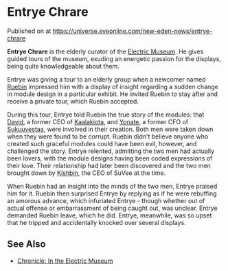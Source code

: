 # Entrye Chrare
Published on  at https://universe.eveonline.com/new-eden-news/entrye-chrare

**Entrye Chrare** is the elderly curator of the [Electric Museum](6FUymY4Xs59PihSLEs6u3Q). He gives guided tours of the museum, exuding an energetic passion for the displays, being quite knowledgeable about them.

Entrye was giving a tour to an elderly group when a newcomer named [Ruebin](46Sf8a6drmXcf4cWZGYlTw) impressed him with a display of insight regarding a sudden change in module design in a particular exhibit. He invited Ruebin to stay after and receive a private tour, which Ruebin accepted.

During this tour, Entrye told Ruebin the true story of the modules: that [David](3H01yyv6huJ5QjGhvOP55j), a former CEO of [Kaalakiota](xW4SSaPMqTaHQ1RLt0IcK), and [Yonate](6EWutHvfhZLE0KAKiJdTNM), a former CFO of [Sukuuvestaa](1qDZvg69txboJlARXk4vKB), were involved in their creation. Both men were taken down when they were found to be corrupt. Ruebin didn't believe anyone who created such graceful modules could have been evil, however, and challenged the story. Entrye relented, admitting the two men had actually been lovers, with the module designs having been coded expressions of their love. Their relationship had later been discovered and the two men brought down by [Kishbin](1ZEtRjZqk7lVOjaLdqQ4q1), the CEO of SuVee at the time.

When Ruebin had an insight into the minds of the two men, Entrye praised him for it. Ruebin then surprised Entrye by replying as if he were rebuffing an amorous advance, which infuriated Entrye - though whether out of actual offense or embarrassment of being caught out, was unclear. Entrye demanded Ruebin leave, which he did. Entrye, meanwhile, was so upset that he tripped and accidentally knocked over several displays.

See Also
--------
- [Chronicle: In the Electric Museum](3vh30e357wO1b92YfDFQRy)
